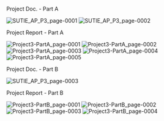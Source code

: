 Project Doc. - Part A

![SUTIE_AP_P3_page-0001](https://github.com/ArashMoghadam81/AP_P03_1402/assets/129726734/f5ad23b2-3987-407a-8035-1f7d331c65c3)
![SUTIE_AP_P3_page-0002](https://github.com/ArashMoghadam81/AP_P03_1402/assets/129726734/e848d53b-33f6-4e1e-b3b5-5609990824e7)

Project Report - Part A

![Project3-PartA_page-0001](https://github.com/ArashMoghadam81/AP_P03_1402/assets/129726734/794245e7-4ed6-452a-af67-bb475250194b)
![Project3-PartA_page-0002](https://github.com/ArashMoghadam81/AP_P03_1402/assets/129726734/874ebe6b-95c5-4abe-a014-56caf8f0765b)
![Project3-PartA_page-0003](https://github.com/ArashMoghadam81/AP_P03_1402/assets/129726734/678c37d1-456b-4bc2-bc46-a23c1b88ab96)
![Project3-PartA_page-0004](https://github.com/ArashMoghadam81/AP_P03_1402/assets/129726734/76ef9ceb-44c7-4efe-a4d3-9cfc229e9c05)
![Project3-PartA_page-0005](https://github.com/ArashMoghadam81/AP_P03_1402/assets/129726734/8174a7dd-0a83-4b4b-a02a-1e31cceb3cde)

Project Doc. - Part B

![SUTIE_AP_P3_page-0003](https://github.com/ArashMoghadam81/AP_P03_1402/assets/129726734/02f54bb4-2da8-4252-a872-b07ef62902be)

Project Report - Part B

![Project3-PartB_page-0001](https://github.com/ArashMoghadam81/AP_P03_1402/assets/129726734/7551e2b0-203f-4b2b-8cf1-0b2ee9dc0897)
![Project3-PartB_page-0002](https://github.com/ArashMoghadam81/AP_P03_1402/assets/129726734/5b8c4ed6-09ee-4ff6-8652-6304172eb21c)
![Project3-PartB_page-0003](https://github.com/ArashMoghadam81/AP_P03_1402/assets/129726734/63fe4172-2da3-4f18-b01a-bff22172276e)
![Project3-PartB_page-0004](https://github.com/ArashMoghadam81/AP_P03_1402/assets/129726734/df508650-c8ac-4b55-b9b3-306bae414646)
